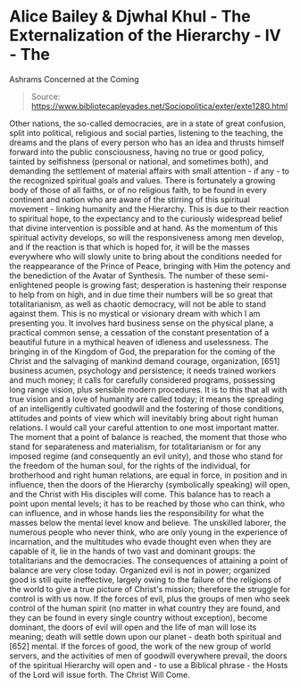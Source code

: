 # Alice Bailey & Djwhal Khul - The Externalization of the Hierarchy - IV - The
Ashrams Concerned at the Coming

> Source: https://www.bibliotecapleyades.net/Sociopolitica/exter/exte1280.html

Other nations, the so-called democracies, are in a state of great confusion, split into political, religious and social parties, listening to the teaching, the dreams and the plans of every person who has an idea and thrusts himself forward into the public consciousness, having no true or good policy, tainted by selfishness (personal or national, and sometimes both), and demanding the settlement of material affairs with small attention - if any - to the recognized spiritual goals and values.
There is fortunately a growing body of those of all faiths, or of no religious faith, to be found in every continent and nation who are aware of the stirring of this spiritual movement - linking humanity and the Hierarchy. This is due to their reaction to spiritual hope, to the expectancy and to the curiously widespread belief that divine intervention is possible and at hand. As the momentum of this spiritual activity develops, so will the responsiveness among men develop, and if the reaction is that which is hoped for, it will be the masses everywhere who will slowly unite to bring about the conditions needed for the reappearance of the Prince of Peace, bringing with Him the potency and the benediction of the Avatar of Synthesis. The number of these semi-enlightened people is growing fast; desperation is hastening their response to help from on high, and in due time their numbers will be so great that totalitarianism, as well as chaotic democracy, will not be able to stand against them.
This is no mystical or visionary dream with which I am presenting you. It involves hard business sense on the physical plane, a practical common sense, a cessation of the constant presentation of a beautiful future in a mythical heaven of idleness and uselessness. The bringing in of the Kingdom of God, the preparation for the coming of the Christ and the salvaging of mankind demand courage, organization, [651] business acumen, psychology and persistence; it needs trained workers and much money; it calls for carefully considered programs, possessing long range vision, plus sensible modern procedures. It is to this that all with true vision and a love of humanity are called today; it means the spreading of an intelligently cultivated goodwill and the fostering of those conditions, attitudes and points of view which will inevitably bring about right human relations.
I would call your careful attention to one most important matter. The moment that a point of balance is reached, the moment that those who stand for separateness and materialism, for totalitarianism or for any imposed regime (and consequently an evil unity), and those who stand for the freedom of the human soul, for the rights of the individual, for brotherhood and right human relations, are equal in force, in position and in influence, then the doors of the Hierarchy (symbolically speaking) will open, and the Christ with His disciples will come. This balance has to reach a point upon mental levels; it has to be reached by those who can think, who can influence, and in whose hands lies the responsibility for what the masses below the mental level know and believe. The unskilled laborer, the numerous people who never think, who are only young in the experience of incarnation, and the multitudes who evade thought even when they are capable of it, lie in the hands of two vast and dominant groups: the totalitarians and the democracies.
The consequences of attaining a point of balance are very close today. Organized evil is not in power; organized good is still quite ineffective, largely owing to the failure of the religions of the world to give a true picture of Christ's mission; therefore the struggle for control is with us now. If the forces of evil, plus the groups of men who seek control of the human spirit (no matter in what country they are found, and they can be found in every single country without exception), become dominant, the doors of evil will open and the life of man will lose its meaning; death will settle down upon our planet - death both spiritual and [652] mental. If the forces of good, the work of the new group of world servers, and the activities of men of goodwill everywhere prevail, the doors of the spiritual Hierarchy will open and - to use a Biblical phrase - the Hosts of the Lord will issue forth. The Christ Will Come.
